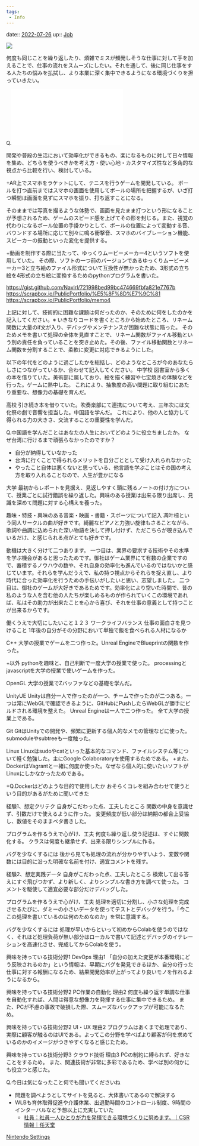```yaml
---
tags:
 - Info
---
```


date:: [2022-07-26](Daily_Note/2022-07-26.md)
up:: [Job](../Bar/Job.md)

![](Pasted%20image%2020220726100104.png)

何度も同じことを繰り返したり、煩雑でミスが頻発しそうな仕事に対して手を加えることで、仕事の流れをスムーズにしたい。それを通して、後に同じ仕事をする人たちの悩みを払拭し、より本業に深く集中できるようになる環境づくりを担っていきたい。

Q.![悩みを払拭して本業に深く集中できるようになるため](悩みを払拭して本業に深く集中できるようになるため.md)

開発や普段の生活において効率化ができるもの、楽になるものに対して日々情報を集め、どちらを使うべきかを考え方・使い心地・カスタマイズ性など多角的な視点から比較を行い、検討している。

+AR上でスマホをラケットにして、テニスを行うゲームを開発している。
ボールを打つ直前まではスマホの画面を使用してボールの場所を把握するが、いざ打つ瞬間は画面を見ずにスマホを振り、打ち返すことになる。

そのままでは写真を撮るような体勢で、画面を見たまま打つという形になることが予想されるため、ゲームのスピード感を上げてその形を封じる。また、視覚の代わりになるボール位置の手掛かりとして、ボールの位置によって変動する音、バウンドする場所に応じて別々に鳴る衝撃音、スマホのバイブレーション機能、スピーカーの振動といった変化を提供する。

+動画を制作する際に当たって、ゆっくりムービーメーカー4というソフトを使用していた。
その際、ソフトの一つ前のバージョンであるゆっくりムービーメーカー3と立ち絵のファイル形式について互換性が無かったため、3形式の立ち絵を4形式の立ち絵に変換するためのpythonプログラムを書いた。

https://gist.github.com/Navirl/721998bed99bc474669fbfa821e7767b
https://scrapbox.io/PublicPortfolio/%E5%8F%8D%E7%9C%81
https://scrapbox.io/PublicPortfolio/memo4

上記に対して、技術的に困難な課題は何だったのか、そのために何をしたのかを記入してください。※
いきなりコードを書くところから始めたところ、リネーム関数に大量のif文が入り、デバッグやメンテナンスが困難な状態に陥った。
そのためメモを書いて処理の全体を見直すことで、リネーム関数がファイル移動という別の責任を負っていることを突き止めた。その後、ファイル移動関数とリネーム関数を分割することで、柔軟に変更に対応できるようにした。

以下の年代をどのように過ごしたかを総括し、どのようなところが今のあなたらしさにつながっているか、合わせて記入してください。
中学校
図書室から多くの本を借りていた。美術部に属しており、絵を描く練習や七宝焼きの体験などを行った。ゲームに熱中した。
これにより、抽象度の高い問題に取り組むにあたり重要な、想像力の基礎を育んだ。

高校
引き続き本を借りていた。吹奏楽部にて連携について考え、三年次には文化祭の劇で音響を担当した。中国語を学んだ。
これにより、他の人と協力して得られる力の大きさ、交流することの重要性を学んだ。

Q.中国語を学んだことはあなたの人生においてどのように役立ちましたか。
なぜ台湾に行けるまで頑張らなかったのですか？

- 自分が納得していなかった
- 台湾に行くことで得られるメリットを自分ごととして受け入れられなかった
- やったこと自体は悪くないと思っている、他言語を学ぶことはその国の考え方を取り入れることなので、人生が豊かになる




大学
最初からレポートを見据え、見返しやすく頭に残るノートの付け方について、授業ごとに試行錯誤を繰り返した。興味のある授業は出来る限り出席し、見識を深めて問題に対する心構えを養った。

趣味・特技・興味のある音楽・映画・書籍・スポーツについて記入
凋叶棕という同人サークルの曲が好きです。綺麗なピアノと力強い旋律もさることながら、歌詞や曲調に込められた深い物語を決して押し付けず、ただこちらが覗き込んでいるだけ、と感じられる点がとても好きです。

動機は大きく分けて二つあります。
一つ目は、業界の要求する技術やその水準を学ぶ機会があると思ったためです。御社はゲーム業界にて有数の企業ですので、蓄積するノウハウの数や、それ自身の効率化も進んでいるのではないかと感じています。それらを学んだうえで、私の持つ視点からそれらを捉え直し、より時代に合った効率化を行うための手伝いがしたいと思い、志望しました。
二つ目は、御社のゲームが大好きであるためです。効率化により空いた時間で、昔の私のような人を含む他の人たちが楽しめるものが作られていくこの環境であれば、私はその助力が出来たことを心から喜び、それを仕事の意義として持つことが出来るからです。

働くうえで大切にしたいこと１２３
ワークライフバランス
仕事の面白さを見つけること
1年後の自分がその分野において単独で飯を食べられる人材になるか


C++
大学の授業でゲームを二つ作った。Unreal EngineでBlueprintの関数を作った。

+以外
pythonを趣味と、自己判断で一度大学の授業で使った。
processingとjavascriptを大学の授業で使いゲームを作った。

OpenGL
大学の授業でZバッファなどの基礎を学んだ。

UnityUE
Unityは自分一人で作ったのが一つ、チームで作ったのが二つある。一つは常にWebGLで確認できるように、GitHubにPushしたらWebGLが勝手にビルドされる環境を整えた。
Unreal Engineは一人で二つ作った。
全て大学の授業上である。

Git
GitはUnityでの開発や、頻繁に更新する個人的なメモの管理などに使った。
submoduleやsubtreeも一度触った。

Linux
Linuxはsudoやcatといった基本的なコマンド、ファイルシステム等について軽く勉強した。主にGoogle Colaboratoryを使用するためである。
+また、DockerはVagrantと一緒に何度か使った。なぜなら個人的に使いたいソフトがLinuxにしかなかったためである。

+Q.Dockerはどのような目的で使用したか
おそらくコレを組み合わせて使うという目的があるがために聞いてきた

経験1、想定クリテク
自身がこだわった点、工夫したところ
関数の中身を意識せず、引数だけで使えるように作った。
変更頻度が低い部分は納期の都合上妥協し、数値をそのままベタ書きした。

プログラムを作るうえで心がけ、工夫
何度も繰り返し使う記述は、すぐに関数化する。
クラスは何度も継承せず、出来る限りシンプルに作る。

バグを少なくするには
後から見ても処理の流れが分かりやすいよう、変数や関数には目的に沿った明確な名前を付け、適宜コメントを残す。

経験2、想定実践データ
自身がこだわった点、工夫したところ
検索して出る答えにすぐ飛びつかず、より新しく、よりシンプルな書き方を調べて使った。
コメントを駆使して適宜必要な部分だけデバッグした。

プログラムを作るうえで心がけ、工夫
処理を適切に分割し、小さな処理を完成させるたびに、ダミーの小さいデータを使ってテストとデバッグを行う。「今ここの処理を書いているのは何のためなのか」を常に意識する。

バグを少なくするには
処理が早いからといって初めからColabを使うのではなく、それほど処理負荷が無い部分はローカルで書いて記述とデバッグのイテレーションを高速化させ、完成してからColabを使う。


興味を持っている技術分野1
DevOps
理由1
「自分の加えた変更が本番環境にどう反映されるのか」という情報は、早期にバグを発見できるほか、自分の行った仕事に対する報酬になるため、結果開発効率が上がってより良いモノを作れるようになるから。

興味を持っている技術分野2
PC作業の自動化
理由2
何度も繰り返す単調な仕事を自動化すれば、人間は得意な想像力を発揮する仕事に集中できるため。
また、PCが不慮の事故で破損した際、スムーズなバックアップが可能になるため。

興味を持っている技術分野2
UI・UX
理由2
プログラムはあくまで処理であり、実際に顧客が触るのはUIである。よってこの分野を学べばより顧客が何を求めているのかのイメージがつきやすくなると感じたため。

興味を持っている技術分野3
クラウド技術
理由3
PCの制約に縛られず、好きなことをするため。
また、関連技術が非常に多彩であるため、学べば別の何かにも役立つと感じた。


Q.今日は気になったこと何でも聞いてくださいね

- 問題を調べようとしてサイトを見ると、大体書いてあるので解決する
- WLBも育休取得促進や介護休業、出退勤時間のコントロール制度、9時間のインターバルなど予想以上に充実していた
	- [社員：社員一人ひとりが力を発揮できる環境づくりに努めます。｜CSR情報｜任天堂](https://www.nintendo.co.jp/csr/report/employees/topics/index.html?active-topics=topics02)

[Nintendo Settings](Nintendo%20Settings.md)